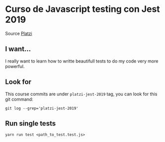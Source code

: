 # Curso de Javascript testing con Jest 2019

Source [Platzi](https://platzi.com/clases/js-jest-2019/)

## I want...

I really want to learn how to writte beautifull tests to do my code very more powerful.

## Look for

This course commits are under `platzi-jest-2019` tag, you can look for this git command:

```
git log --grep='platzi-jest-2019'
```

## Run single tests

```
yarn run test <path_to_test.test.js>
```